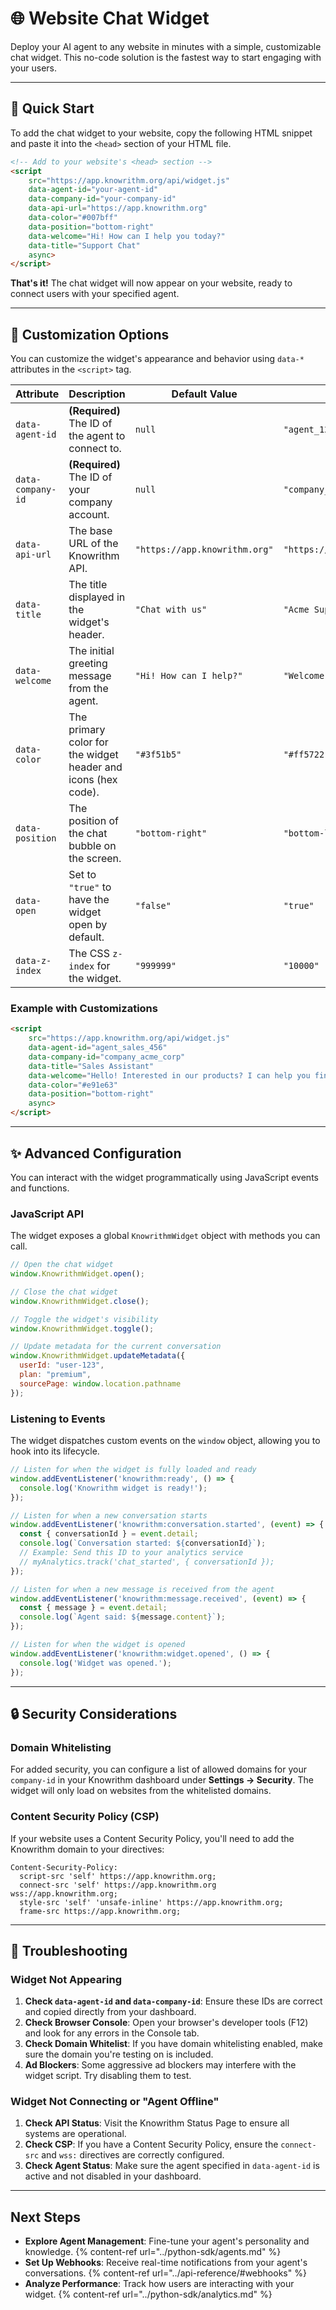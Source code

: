 # 🌐 Website Chat Widget

Deploy your AI agent to any website in minutes with a simple, customizable chat widget. This no-code solution is the fastest way to start engaging with your users.

---

## 🚀 Quick Start

To add the chat widget to your website, copy the following HTML snippet and paste it into the `<head>` section of your HTML file.

```html
<!-- Add to your website's <head> section -->
<script 
    src="https://app.knowrithm.org/api/widget.js"
    data-agent-id="your-agent-id"
    data-company-id="your-company-id"
    data-api-url="https://app.knowrithm.org"
    data-color="#007bff"
    data-position="bottom-right"
    data-welcome="Hi! How can I help you today?"
    data-title="Support Chat"
    async>
</script>
```

**That's it!** The chat widget will now appear on your website, ready to connect users with your specified agent.

---

## 🔧 Customization Options

You can customize the widget's appearance and behavior using `data-*` attributes in the `<script>` tag.

| Attribute | Description | Default Value | Example |
|---|---|---|---|
| `data-agent-id` | **(Required)** The ID of the agent to connect to. | `null` | `"agent_123abc"` |
| `data-company-id` | **(Required)** The ID of your company account. | `null` | `"company_456def"` |
| `data-api-url` | The base URL of the Knowrithm API. | `"https://app.knowrithm.org"` | `"https://app.knowrithm.org"` |
| `data-title` | The title displayed in the widget's header. | `"Chat with us"` | `"Acme Support"` |
| `data-welcome` | The initial greeting message from the agent. | `"Hi! How can I help?"` | `"Welcome! Ask me anything."` |
| `data-color` | The primary color for the widget header and icons (hex code). | `"#3f51b5"` | `"#ff5722"` |
| `data-position` | The position of the chat bubble on the screen. | `"bottom-right"` | `"bottom-left"` |
| `data-open` | Set to `"true"` to have the widget open by default. | `"false"` | `"true"` |
| `data-z-index` | The CSS `z-index` for the widget. | `"999999"` | `"10000"` |

### Example with Customizations

```html
<script 
    src="https://app.knowrithm.org/api/widget.js"
    data-agent-id="agent_sales_456"
    data-company-id="company_acme_corp"
    data-title="Sales Assistant"
    data-welcome="Hello! Interested in our products? I can help you find the perfect fit."
    data-color="#e91e63"
    data-position="bottom-right"
    async>
</script>
```

---

## ✨ Advanced Configuration

You can interact with the widget programmatically using JavaScript events and functions.

### JavaScript API

The widget exposes a global `KnowrithmWidget` object with methods you can call.

```javascript
// Open the chat widget
window.KnowrithmWidget.open();

// Close the chat widget
window.KnowrithmWidget.close();

// Toggle the widget's visibility
window.KnowrithmWidget.toggle();

// Update metadata for the current conversation
window.KnowrithmWidget.updateMetadata({
  userId: "user-123",
  plan: "premium",
  sourcePage: window.location.pathname
});
```

### Listening to Events

The widget dispatches custom events on the `window` object, allowing you to hook into its lifecycle.

```javascript
// Listen for when the widget is fully loaded and ready
window.addEventListener('knowrithm:ready', () => {
  console.log('Knowrithm widget is ready!');
});

// Listen for when a new conversation starts
window.addEventListener('knowrithm:conversation.started', (event) => {
  const { conversationId } = event.detail;
  console.log(`Conversation started: ${conversationId}`);
  // Example: Send this ID to your analytics service
  // myAnalytics.track('chat_started', { conversationId });
});

// Listen for when a new message is received from the agent
window.addEventListener('knowrithm:message.received', (event) => {
  const { message } = event.detail;
  console.log(`Agent said: ${message.content}`);
});

// Listen for when the widget is opened
window.addEventListener('knowrithm:widget.opened', () => {
  console.log('Widget was opened.');
});
```

---

## 🔒 Security Considerations

### Domain Whitelisting

For added security, you can configure a list of allowed domains for your `company-id` in your Knowrithm dashboard under **Settings → Security**. The widget will only load on websites from the whitelisted domains.

### Content Security Policy (CSP)

If your website uses a Content Security Policy, you'll need to add the Knowrithm domain to your directives:

```http
Content-Security-Policy:
  script-src 'self' https://app.knowrithm.org;
  connect-src 'self' https://app.knowrithm.org wss://app.knowrithm.org;
  style-src 'self' 'unsafe-inline' https://app.knowrithm.org;
  frame-src https://app.knowrithm.org;
```

---

## 🔧 Troubleshooting

### Widget Not Appearing

1.  **Check `data-agent-id` and `data-company-id`**: Ensure these IDs are correct and copied directly from your dashboard.
2.  **Check Browser Console**: Open your browser's developer tools (F12) and look for any errors in the Console tab.
3.  **Check Domain Whitelist**: If you have domain whitelisting enabled, make sure the domain you're testing on is included.
4.  **Ad Blockers**: Some aggressive ad blockers may interfere with the widget script. Try disabling them to test.

### Widget Not Connecting or "Agent Offline"

1.  **Check API Status**: Visit the Knowrithm Status Page to ensure all systems are operational.
2.  **Check CSP**: If you have a Content Security Policy, ensure the `connect-src` and `wss:` directives are correctly configured.
3.  **Check Agent Status**: Make sure the agent specified in `data-agent-id` is active and not disabled in your dashboard.

---

## Next Steps

- **Explore Agent Management**: Fine-tune your agent's personality and knowledge.
  {% content-ref url="../python-sdk/agents.md" %}
- **Set Up Webhooks**: Receive real-time notifications from your agent's conversations.
  {% content-ref url="../api-reference/#webhooks" %}
- **Analyze Performance**: Track how users are interacting with your widget.
  {% content-ref url="../python-sdk/analytics.md" %}